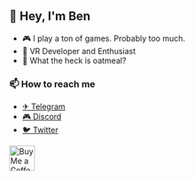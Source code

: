 ## 👋 Hey, I'm Ben 

- 🎮 I play a ton of games. Probably too much. 
- 🥽 VR Developer and Enthusiast
- 🤔 What the heck is oatmeal?

### 📫 How to reach me

- [✈ Telegram](https://t.me/benaclejames)
- [🎮 Discord](https://discord.com/users/102439138581573632)
- [🐦 Twitter](https://twitter.com/benaclejames)

<a href='https://ko-fi.com/benaclejames' target='_blank'><img height='35' style='border:0px;height:46px;' src='https://az743702.vo.msecnd.net/cdn/kofi3.png?v=0' border='0' alt='Buy Me a Coffee at ko-fi.com' />


<!--
**benaclejames/benaclejames** is a ✨ _special_ ✨ repository because its `README.md` (this file) appears on your GitHub profile.

Here are some ideas to get you started:

- 🔭 I’m currently working on ...
- 🌱 I’m currently learning ...
- 👯 I’m looking to collaborate on ...
- 🤔 I’m looking for help with ...
- 💬 Ask me about ...
- 📫 How to reach me: ...
- 😄 Pronouns: ...
- ⚡ Fun fact: ...
-->
